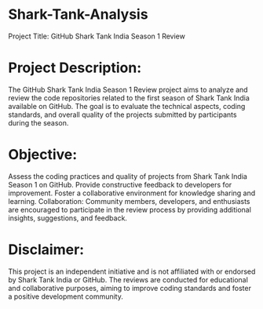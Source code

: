 # Shark-Tank-Analysis 
Project Title: GitHub Shark Tank India Season 1 Review

# Project Description:
The GitHub Shark Tank India Season 1 Review project aims to analyze and review the code repositories related to the first season of Shark Tank India available on GitHub. The goal is to evaluate the technical aspects, coding standards, and overall quality of the projects submitted by participants during the season.

# Objective:

Assess the coding practices and quality of projects from Shark Tank India Season 1 on GitHub.
Provide constructive feedback to developers for improvement.
Foster a collaborative environment for knowledge sharing and learning.
Collaboration:
Community members, developers, and enthusiasts are encouraged to participate in the review process by providing additional insights, suggestions, and feedback.

# Disclaimer:
This project is an independent initiative and is not affiliated with or endorsed by Shark Tank India or GitHub. The reviews are conducted for educational and collaborative purposes, aiming to improve coding standards and foster a positive development community.





